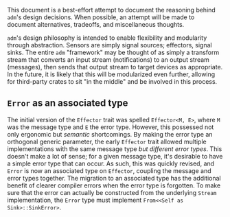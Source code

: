 This document is a best-effort attempt to document the reasoning behind `adm`'s design decisions.
When possible, an attempt will be made to document alternatives, tradeoffs, and miscellaneous thoughts.

`adm`'s design philosophy is intended to enable flexibility and modularity through abstraction.
Sensors are simply signal sources; effectors, signal sinks.
The entire `adm` "framework" may be thought of as simply a transform stream that converts an input stream (notifications) to an output stream (messages), then sends that output stream to target devices as appropriate.
In the future, it is likely that this will be modularized even further, allowing for third-party crates to sit "in the middle" and be involved in this process.

## `Error` as an associated type

The initial version of the `Effector` trait was spelled `Effector<M, E>`, where `M` was the message type and `E` the error type.
However, this possessed not only ergonomic but *semantic* shortcomings.
By making the error type an orthogonal generic parameter, the early `Effector` trait allowed multiple implementations with the same message type *but different error types*.
This doesn't make a lot of sense; for a given message type, it's desirable to have a simple error type that can occur.
As such, this was quickly revised, and `Error` is now an associated type on `Effector`, coupling the message and error types together.
The migration to an associated type has the additional benefit of clearer compiler errors when the error type is forgotten.
To make sure that the error can actually be constructed from the underlying `Stream` implementation, the `Error` type must implement `From<<Self as Sink>::SinkError>`.

